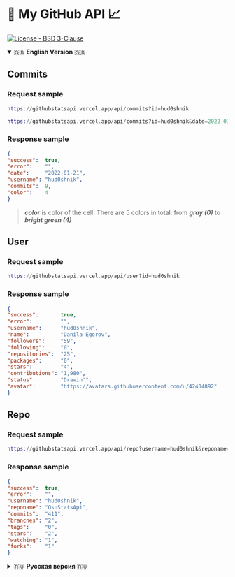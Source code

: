 # 🐙 My GitHub API 📈

[![License - BSD 3-Clause](https://img.shields.io/static/v1?label=License&message=BSD+3-Clause&color=%239a68af&style=for-the-badge)](/LICENSE)

<details open="true">
   <summary> 🇬🇧 <b>English Version</b> 🇬🇧 </summary>
   
   <h2>Commits</h2>
   <h3>Request sample</h3>
  
   ``` Elixir
   https://githubstatsapi.vercel.app/api/commits?id=hud0shnik
   ```
  
   ``` Elixir
   https://githubstatsapi.vercel.app/api/commits?id=hud0shnik&date=2022-01-21
   ```
   <h3>Response sample</h3>
  
   ``` Json
  {
  "success":  true,
  "error":    "",
  "date":     "2022-01-21",
  "username": "hud0shnik",
  "commits":  9,
  "color":    4
  }
   ```
   > ***color*** is color of the cell. There are 5 colors in total: from ***gray (0)*** to ***bright green (4)***
   
   <h2>User</h2>
   <h3>Request sample</h3>
  
   ``` Elixir
   https://githubstatsapi.vercel.app/api/user?id=hud0shnik
   ```
   <h3>Response sample</h3>
  
   ``` Json
  {
  "success":       true,
  "error":         "",
  "username":      "hud0shnik",
  "name":          "Danila Egorov",
  "followers":     "59",
  "following":     "0",
  "repositories":  "25",
  "packages":      "0",
  "stars":         "4",
  "contributions": "1,980",
  "status":        "Drawin'",
  "avatar":        "https://avatars.githubusercontent.com/u/42404892"
  }
   ```
   <h2>Repo</h2>
   <h3>Request sample</h3>
  
   ``` Elixir
   https://githubstatsapi.vercel.app/api/repo?username=hud0shnik&reponame=OsuStatsApi
   ```
   <h3>Response sample</h3>
  
   ``` Json
  {
  "success":  true,
  "error":    "",
  "username": "hud0shnik",
  "reponame": "OsuStatsApi",
  "commits":  "411",
  "branches": "2",
  "tags":     "0",
  "stars":    "2",
  "watching": "1",
  "forks":    "1"
  }
   ```
   
</details>

<!---------------------------------------------- Russian Version ----------------------------------------->

<details>
   <summary> 🇷🇺 <b>Русская версия</b> 🇷🇺 </summary>
   <h2>Коммиты</h2>
   <h3>Семпл запроса</h3>
  
   ``` Elixir
   https://githubstatsapi.vercel.app/api/commits?id=hud0shnik
   ```
  
   ``` Elixir
   https://githubstatsapi.vercel.app/api/commits?id=hud0shnik&date=2022-01-21
   ```
   <h3>Семпл ответа</h3>
  
   ``` Json
  {
  "success":  true,
  "error":    "",
  "date":     "2022-01-21",
  "username": "hud0shnik",
  "commits":  9,
  "color":    4
  }
   ```
> Параметр ***color*** - цвет ячейки. Всего есть 5 цветов: от ***серого (0)*** до ***ярко-зеленого (4)***
   
   <h2>Пользователь</h2>
   <h3>Семпл запроса</h3>
  
   ``` Elixir
   https://githubstatsapi.vercel.app/api/user?id=hud0shnik
   ```
   <h3>Семпл ответа</h3>
  
   ``` Json
  {
  "success":       true,
  "error":         "",
  "username":      "hud0shnik",
  "name":          "Danila Egorov",
  "followers":     "59",
  "following":     "0",
  "repositories":  "25",
  "packages":      "0",
  "stars":         "4",
  "contributions": "1,980",
  "status":        "Drawin'",
  "avatar":        "https://avatars.githubusercontent.com/u/42404892"
  }
   ```
   
   <h2>Репозиторий</h2>
   <h3>Семпл запроса</h3>
  
   ``` Elixir
   https://githubstatsapi.vercel.app/api/repo?username=hud0shnik&reponame=OsuStatsApi
   ```
   <h3>Семпл ответа</h3>
  
   ``` Json
  {
  "success":  true,
  "error":    "",
  "username": "hud0shnik",
  "reponame": "OsuStatsApi",
  "commits":  "411",
  "branches": "2",
  "tags":     "0",
  "stars":    "2",
  "watching": "1",
  "forks":    "1"
  }
  ```
</details>
